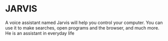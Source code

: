 # JARVIS
A voice assistant named Jarvis will help you control your computer. You can use it to make searches, open programs and the browser, and much more. He is an assistant in everyday life
